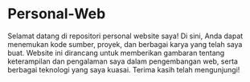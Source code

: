 # Personal-Web
Selamat datang di repositori personal website saya! Di sini, Anda dapat menemukan kode sumber, proyek, dan berbagai karya yang telah saya buat. Website ini dirancang untuk memberikan gambaran tentang keterampilan dan pengalaman saya dalam pengembangan web, serta berbagai teknologi yang saya kuasai. Terima kasih telah mengunjungi!
